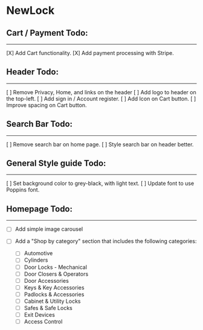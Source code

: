 # NewLock

## Cart / Payment Todo:

---

[X] Add Cart functionality.
[X] Add payment processing with Stripe.

## Header Todo:

---

[ ] Remove Privacy, Home, and links on the header
[ ] Add logo to header on the top-left.
[ ] Add sign in / Account register.
[ ] Add Icon on Cart button.
[ ] Improve spacing on Cart button.

## Search Bar Todo:

---

[ ] Remove search bar on home page.
[ ] Style search bar on header better.

## General Style guide Todo:

---

[ ] Set background color to grey-black, with light text.
[ ] Update font to use Poppins font.

## Homepage Todo:

---

- [ ] Add simple image carousel
- [ ] Add a "Shop by category" section that includes the following categories:

  - [ ] Automotive
  - [ ] Cylinders
  - [ ] Door Locks - Mechanical
  - [ ] Door Closers & Operators
  - [ ] Door Accessories
  - [ ] Keys & Key Accessories
  - [ ] Padlocks & Accessories
  - [ ] Cabinet & Utility Locks
  - [ ] Safes & Safe Locks
  - [ ] Exit Devices
  - [ ] Access Control
